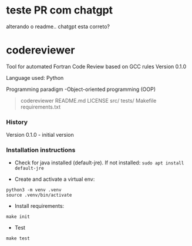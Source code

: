# teste PR com chatgpt

alterando o readme.. chatgpt esta correto?

# codereviewer
Tool for automated Fortran Code Review based on GCC rules
Version 0.1.0 

Language used: Python

Programming paradigm -Object-oriented programming (OOP)


> codereviewer
     README.md
     LICENSE
     src/
     tests/
     Makefile
     requirements.txt

### History
Version 0.1.0 - initial version


### Installation instructions

- Check for java installed (default-jre). If not installed: 
`sudo apt install default-jre`

- Create and activate a virtual env: 
~~~
python3 -m venv .venv
source .venv/bin/activate
~~~

- Install requirements:
~~~
make init
~~~

- Test

~~~
make test
~~~
